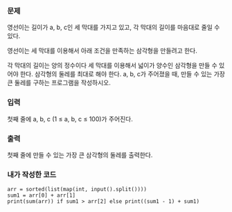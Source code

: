 <h3>문제</h3>
영선이는 길이가 a, b, c인 세 막대를 가지고 있고, 각 막대의 길이를 마음대로 줄일 수 있다.

영선이는 세 막대를 이용해서 아래 조건을 만족하는 삼각형을 만들려고 한다.

각 막대의 길이는 양의 정수이다
세 막대를 이용해서 넓이가 양수인 삼각형을 만들 수 있어야 한다.
삼각형의 둘레를 최대로 해야 한다.
a, b, c가 주어졌을 때, 만들 수 있는 가장 큰 둘레를 구하는 프로그램을 작성하시오. 

<h3>입력</h3>
첫째 줄에 a, b, c (1 ≤ a, b, c ≤ 100)가 주어진다.

<h3>출력</h3>
첫째 줄에 만들 수 있는 가장 큰 삼각형의 둘레를 출력한다.

<h3>내가 작성한 코드</h3>

```
arr = sorted(list(map(int, input().split())))
sum1 = arr[0] + arr[1]
print(sum(arr)) if sum1 > arr[2] else print((sum1 - 1) + sum1)
```

